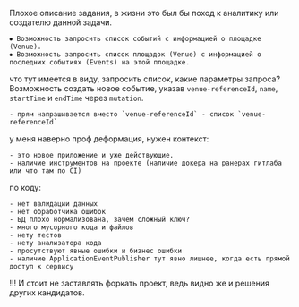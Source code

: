 

Плохое описание задания, в жизни это был бы поход к аналитику или создателю данной задачи.

    ⦁ Возможность запросить список событий с информацией о площадке (Venue).
    ⦁ Возможность запросить список площадок (Venue) с информацией о последних событиях (Events) на этой площадке.
что тут имеется в виду, запросить список, какие параметры запроса?
Возможность создать новое событие, указав `venue-referenceId`, `name`, `startTime` и `endTime` через `mutation`.

    - прям напрашивается вместо `venue-referenceId` - список `venue-referenceId`

у меня наверно проф деформация, нужен контекст:

    - это новое приложение и уже действующие.
    - наличие инструментов на проекте (наличие докера на ранерах гитлаба или что там по CI)

по коду:

    - нет валидации данных
    - нет обработчика ошибок
    - БД плохо нормализована, зачем сложный ключ?
    - много мусорного кода и файлов
    - нету тестов
    - нету анализатора кода
    - просутствуют явные ошибки и бизнес ошибки
    - наличие ApplicationEventPublisher тут явно лишнее, когда есть прямой доступ к сервису

!!! И стоит не заставлять форкать проект, ведь видно же и решения других кандидатов. 